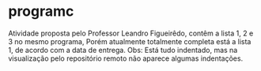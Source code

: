 # programc
Atividade proposta pelo Professor Leandro Figueirêdo, contêm a lista 1, 2 e 3 no mesmo programa,
Porém atualmente totalmente completa está a lista 1, de acordo com a data de entrega.
Obs: Está tudo indentado, mas na visualização pelo repositório remoto não aparece algumas indentações.
